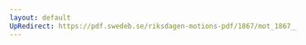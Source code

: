 ```yaml
---
layout: default
UpRedirect: https://pdf.swedeb.se/riksdagen-motions-pdf/1867/mot_1867__fk__00035.pdf
---
```

